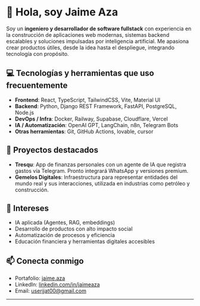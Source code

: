 # 👋 Hola, soy Jaime Aza

Soy un **ingeniero y desarrollador de software fullstack** con experiencia en la construcción de aplicaciones web modernas, sistemas backend escalables y soluciones impulsadas por inteligencia artificial. Me apasiona crear productos útiles, desde la idea hasta el despliegue, integrando tecnología con propósito.

## 💻 Tecnologías y herramientas que uso frecuentemente

- **Frontend**: React, TypeScript, TailwindCSS, Vite, Material UI
- **Backend**: Python, Django REST Framework, FastAPI, PostgreSQL, Node.js
- **DevOps / Infra**: Docker, Railway, Supabase, Cloudflare, Vercel
- **IA / Automatización**: OpenAI GPT, LangChain, n8n, Telegram Bots
- **Otras herramientas**: Git, GitHub Actions, lovable, cursor

## 🚀 Proyectos destacados

- **Tresqu**: App de finanzas personales con un agente de IA que registra gastos vía Telegram. Pronto integrará WhatsApp y versiones premium.
- **Gemelos Digitales**: Infraestructura para representar entidades del mundo real y sus interacciones, utilizada en industrias como petróleo y construcción.

## 🧠 Intereses

- IA aplicada (Agentes, RAG, embeddings)
- Desarrollo de productos con alto impacto social
- Automatización de procesos y eficiencia
- Educación financiera y herramientas digitales accesibles

## 📫 Conecta conmigo

- Portafolio: [jaime.aza](https://jaimeaza.tech/)
- LinkedIn: [linkedin.com/in/jaimeaza](https://linkedin.com/in/jaimeaza)
- Email: userjjat00@gmail.com

---


